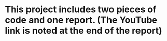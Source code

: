 # This project includes two pieces of code and one report. (The YouTube link is noted at the end of the report)

